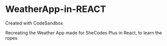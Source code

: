 # WeatherApp-in-REACT
Created with CodeSandbox


Recreating the Weather App made for SheCodes Plus in React, to learn the ropes

